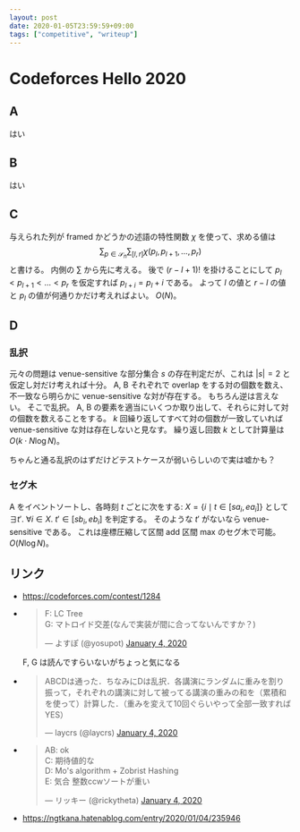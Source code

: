 ```yaml
---
layout: post
date: 2020-01-05T23:59:59+09:00
tags: ["competitive", "writeup"]
---
```


# Codeforces Hello 2020

## A

はい

## B

はい

## C

与えられた列が framed かどうかの述語の特性関数 $\chi$ を使って、求める値は
$$\sum _ {p \in \mathcal{S} _ n} \sum _ {\lbrack  l, r \rbrack} \chi(p_l, p _ {l + 1}, \dots, p_r)$$
と書ける。
内側の $\sum$ から先に考える。
後で $(r - l + 1)!$ を掛けることにして $p_l \lt p _ {l + 1} \lt \dots \lt p_r$ を仮定すれば $p _ {l + i} = p_l + i$ である。
よって $l$ の値と $r - l$ の値と $p_l$ の値が何通りかだけ考えればよい。
$O(N)$。

## D

### 乱択

元々の問題は venue-sensitive な部分集合 $s$ の存在判定だが、これは $\vert s \vert = 2$ と仮定し対だけ考えれば十分。
A, B それぞれで overlap をする対の個数を数え、不一致なら明らかに venue-sensitive な対が存在する。
もちろん逆は言えない。
そこで乱択。
A, B の要素を適当にいくつか取り出して、それらに対して対の個数を数えることをする。
$k$ 回繰り返してすべて対の個数が一致していれば venue-sensitive な対は存在しないと見なす。
繰り返し回数 $k$ として計算量は $O(k \cdot N \log N)$。

ちゃんと通る乱択のはずだけどテストケースが弱いらしいので実は嘘かも？

### セグ木

A をイベントソートし、各時刻 $t$ ごとに次をする: $X = \lbrace i \mid t \in \lbrack sa_i, ea_i \rbrack \rbrace$ として $\exists t'.~ \forall i \in X.~ t' \in \lbrack sb_i, eb_i \rbrack$ を判定する。
そのような $t'$ がないなら venue-sensitive である。
これは座標圧縮して区間 add 区間 max のセグ木で可能。$O(N \log N)$。

## リンク

-   <https://codeforces.com/contest/1284>
-   <blockquote class="twitter-tweet" data-partner="tweetdeck"><p lang="ja" dir="ltr">F: LC Tree<br>G: マトロイド交差(なんで実装が間に合ってないんですか？)</p>&mdash; よすぽ (@yosupot) <a href="https://twitter.com/yosupot/status/1213469702980165632?ref_src=twsrc%5Etfw">January 4, 2020</a></blockquote>
    <script async src="https://platform.twitter.com/widgets.js" charset="utf-8"></script>

    F, G は読んですらいないがちょっと気になる

-   <blockquote class="twitter-tweet" data-partner="tweetdeck"><p lang="ja" dir="ltr">ABCDは通った．ちなみにDは乱択．各講演にランダムに重みを割り振って，それぞれの講演に対して被ってる講演の重みの和を（累積和を使って）計算した．（重みを変えて10回ぐらいやって全部一致すればYES）</p>&mdash; laycrs (@laycrs) <a href="https://twitter.com/laycrs/status/1213479279553470466?ref_src=twsrc%5Etfw">January 4, 2020</a></blockquote>
    <script async src="https://platform.twitter.com/widgets.js" charset="utf-8"></script>

-   <blockquote class="twitter-tweet"><p lang="ja" dir="ltr">AB: ok<br>C: 期待値的な<br>D: Mo&#39;s algorithm + Zobrist Hashing<br>E: 気合 整数ccwソートが重い</p>&mdash; リッキー (@rickytheta) <a href="https://twitter.com/rickytheta/status/1213469174594330624?ref_src=twsrc%5Etfw">January 4, 2020</a></blockquote> <script async src="https://platform.twitter.com/widgets.js" charset="utf-8"></script>
-   <https://ngtkana.hatenablog.com/entry/2020/01/04/235946>
